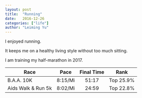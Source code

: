 ```yaml
---
layout: post
title:  "Running"
date:   2016-12-26 
categories: ["life"]
author: "Leiming Yu"
---
```


I enjoyed running. 

It keeps me on a healthy living style without too much sitting.

I am training my half-marathon in 2017.

| Race                | Pace    | Final Time | Rank       |
| ------------------- | :-------: | :----------: | ---------- |
| B.A.A. 10K          | 8:15/Mi | 51:17      | Top 25.9%  |
| Aids Walk & Run 5k  | 8:02/Mi | 24:59      | Top 22.8%  |

